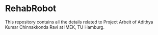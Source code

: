 # RehabRobot
This repository contains all the details related to Project Arbeit of Adithya Kumar Chinnakkonda Ravi at IMEK, TU Hamburg. 
